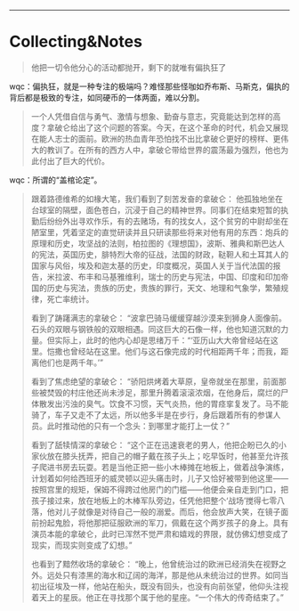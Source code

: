 


---

# Collecting&Notes

> 他把一切令他分心的活动都抛开，剩下的就唯有偏执狂了

wqc：偏执狂，就是一种专注的极端吗？难怪那些怪咖如乔布斯、马斯克，偏执的背后都是极致的专注，如同硬币的一体两面，难以分割。

> 一个人凭借自信与勇气、激情与想象、勤奋与意志，究竟能达到怎样的高度？拿破仑给出了这个问题的答案。今天，在这个革命的时代，机会又展现在能人志士的面前。欧洲的热血青年恐怕找不出比拿破仑更好的榜样、更伟大的教训了。在所有的西方人中，拿破仑带给世界的震荡最为强烈，他也为此付出了巨大的代价。

wqc：所谓的“盖棺论定”。

> 跟着路德维希的如椽大笔，我们看到了刻苦发奋的拿破仑：
> 	他孤独地坐在台球室的隔壁，面色苍白，沉浸于自己的精神世界。同事们在结束短暂的执勤后纷纷外出寻欢作乐，有的去赌场，有的找女人，这个贫穷的中尉却坐在陋室里，凭着坚定的直觉研读并且只研读那些将来对他有用的东西：炮兵的原理和历史，攻坚战的法则，柏拉图的《理想国》，波斯、雅典和斯巴达人的宪法，英国历史，腓特烈大帝的征战，法国的财政，鞑靼人和土耳其人的国家与风俗，埃及和迦太基的历史，印度概况，英国人关于当代法国的报告，米拉波、布丰和马基雅维利，瑞士的历史与宪法，中国、印度和印加帝国的历史与宪法，贵族的历史，贵族的罪行，天文、地理和气象学，繁殖规律，死亡率统计。
> 	
> 看到了踌躇满志的拿破仑：
> 	“波拿巴骑马缓缓穿越沙漠来到狮身人面像前。石头的双眼与钢铁般的双眼相遇。同这巨大的石像一样，他也知道沉默的力量。但实际上，此时的他内心却是思绪万千：“‘亚历山大大帝曾经站在这里。恺撒也曾经站在这里。他们与这石像完成的时代相距两千年；而我，距离他们也是两千年。’”
> 	
> 看到了焦虑绝望的拿破仑：
> 	“骄阳烘烤着大草原，皇帝就坐在那里，前面那些被焚毁的村庄他还尚未涉足，那里升腾着滚滚浓烟，在他身后，腐烂的尸体散发出污浊的臭气。饮食不习惯，天气炎热，他的胃痉挛复发了。马不能骑了，车子又走不了太远，所以他多半是在步行，身后跟着所有的参谋人员。此时推动他的只有一个念头：到哪里才能打上一仗？”
> 	
> 看到了舐犊情深的拿破仑：
> 	“这个正在迅速衰老的男人，他把企盼已久的小家伙放在膝头抚弄，把自己的帽子戴在孩子头上；吃早饭时，他甚至允许孩子爬进书房去玩耍。若是当他正把一些小木棒摊在地板上，做着战争演练，计划着如何给西班牙的威灵顿以迎头痛击时，儿子又恰好被带到他这里——按照宫里的规矩，保姆不得跨过他房门的门槛——他便会亲自走到门口，把孩子接过来，放在地板上的木棒军队旁边，任凭他把整个‘战场’搅得七零八落，他对儿子就像是对待自己一般的溺爱。而后，他会放声大笑，在镜子面前扮起鬼脸，将他那把征服欧洲的军刀，佩戴在这个两岁孩子的身上。具有演员本能的拿破仑，此时已浑然不觉严肃和嬉戏的界限，就仿佛幻想变成了现实，而现实则变成了幻想。”
> 	
> 也看到了黯然收场的拿破仑：
> 	“晚上，他曾统治过的欧洲已经消失在视野之外。远处只有漆黑的海水和辽阔的海洋，那是他从未统治过的世界。如同当初出征埃及一样，他站在船头，既没有回头，也没有向前张望，他仰头注视着天上的星辰。他正在寻找那个属于他的星座。“一个伟大的传奇结束了。”

